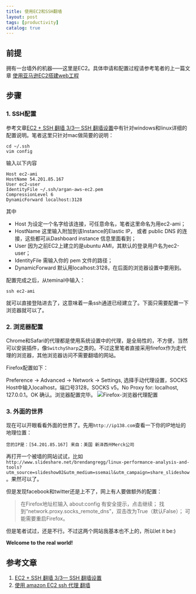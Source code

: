 ```yaml
---
title: 使用EC2和SSH翻墙
layout: post
tags: [productivity]
catalog: true
---
```



前提
---

拥有一台墙外的机器——这里是EC2。具体申请和配置过程请参考笔者的上一篇文章 [使用亚马逊EC2搭建web工程](http://arganzheng.life/setup-java-web-project-on-amazon-ec2.html)


步骤
---

### 1. SSH配置

参考文章[EC2 + SSH 翻墙 3/3— SSH 翻墙设置](http://www.qishansun.com/?p=12)中有针对windows和linux详细的配置说明。笔者这里只针对mac做简要的说明：

	cd ~/.ssh
	vim config

输入以下内容

	Host ec2-ami
	HostName 54.201.85.167 
	User ec2-user
	IdentityFile ~/.ssh/argan-aws-ec2.pem
	CompressionLevel 6
	DynamicForward localhost:3128

其中

* Host 为设定一个名字给该连接，可任意命名，笔者这里命名为用ec2-ami；
* HostName 这里输入附加到该Instance的Elastic IP， 或者 public DNS 的连接，这些都可从Dashboard instance 信息里面看到；
* User 因为之前EC2上建立的是ubuntu AMI，其默认的登录用户名为ec2-user；
* IdentityFile 需输入你的 pem 文件的路径；
* DynamicForward 默认用localhost:3128，在后面的浏览器设置中要用到。

配置完成之后，从teminal中输入：

	ssh ec2-ami

就可以直接登陆进去了，这意味着一条ssh通道已经建立了。下面只需要配置一下浏览器就可以了。


### 2. 浏览器配置

Chrome和Safari的代理都是使用系统设置中的代理，是全局性的，不方便，当然可以安装插件，像`SwitchySharp`之类的。不过这里笔者直接采用firefox作为走代理的浏览器，其他浏览器访问不需要翻墙的网站。

Firefox配置如下：

Preference -> Advanced -> Network -> Settings, 选择手动代理设置，SOCKS Host中输入localhost，端口号3128，SOCKS v5。No Proxy for: localhost, 127.0.0.1。OK 确认。浏览器配置完毕。
![Firefox-浏览器代理配置](http://qishansun.info/blog/wp-content/uploads/2011/07/broswer1.png)

### 3. 外面的世界

现在可以开眼看看外面的世界了。先用`http://ip138.com`查看一下你的IP地址的地理位置：

	您的IP是：[54.201.85.167] 来自：美国 新泽西州Merck公司

再打开一个被墙的网站试试，比如`http://www.slideshare.net/brendangregg/linux-performance-analysis-and-tools?utm_source=slideshow02&utm_medium=ssemail&utm_campaign=share_slideshow`。果然可以了。

但是发现facebook和twitter还是上不了，网上有人要做额外的配置：

>在Firefox地址栏输入 about:config 
>有安全提示，点击继续；
>找到“network.proxy.socks_remote_dns”，双击改为True（默认False）；
>可能需要重启Firefox。

但是笔者试过，还是不行。不过这两个网站我基本也不上的，所以let it  be:)


**Welcome to the real world!**


参考文章
-------

1. [EC2 + SSH 翻墙 3/3— SSH 翻墙设置](http://www.qishansun.com/?p=12)
2. [使用 amazon EC2 ssh 代理 翻墙](http://yangrongquan.sinaapp.com/archives/25)